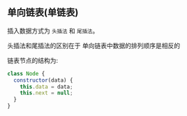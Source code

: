 ## 单向链表(单链表)

插入数据方式为 `头插法` 和 `尾插法`。

头插法和尾插法的区别在于 单向链表中数据的排列顺序是相反的

链表节点的结构为: 
```js
class Node {
  constructor(data) {
    this.data = data;
    this.next = null;
  }
}
```

